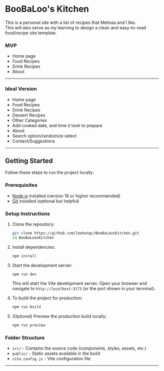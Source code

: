 
# BooBaLoo's Kitchen

This is a personal site with a list of recipes that Melissa and I like.  
This will also serve as my learning to design a clean and easy-to-read food/recipe site template.

### MVP

- Home page  
- Food Recipes  
- Drink Recipes  
- About  

---

### Ideal Version

- Home page  
- Food Recipes  
- Drink Recipes  
- Dessert Recipes  
- Other Categories  
- Add cooked date, and time it took to prepare  
- About  
- Search option/randomize select  
- Contact/Suggestions  

---

## Getting Started

Follow these steps to run the project locally:

### Prerequisites
- [Node.js](https://nodejs.org/) installed (version 16 or higher recommended)
- [Git](https://git-scm.com/) installed (optional but helpful)

### Setup Instructions
1. Clone the repository:
   ```bash
   git clone https://github.com/leehongc/BooBaLoosKitchen.git
   cd BooBaLoosKitchen
   ```

2. Install dependencies:
   ```bash
   npm install
   ```

3. Start the development server:
   ```bash
   npm run dev
   ```
   This will start the Vite development server. Open your browser and navigate to `http://localhost:5173` (or the port shown in your terminal).

4. To build the project for production:
   ```bash
   npm run build
   ```

5. (Optional) Preview the production build locally:
   ```bash
   npm run preview
   ```

### Folder Structure
- `src/` - Contains the source code (components, styles, assets, etc.)
- `public/` - Static assets available in the build
- `vite.config.js` - Vite configuration file

---
